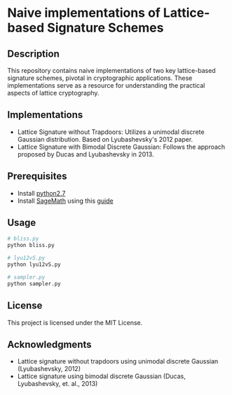 # Naive implementations of Lattice-based Signature Schemes

## Description
This repository contains naive implementations of two key lattice-based signature schemes, pivotal in cryptographic applications. These implementations serve as a resource for understanding the practical aspects of lattice cryptography.

## Implementations
- Lattice Signature without Trapdoors: Utilizes a unimodal discrete Gaussian distribution. Based on Lyubashevsky's 2012 paper.
- Lattice Signature with Bimodal Discrete Gaussian: Follows the approach proposed by Ducas and Lyubashevsky in 2013.

## Prerequisites
- Install [python2.7](https://www.python.org/downloads/release/python-2716/)
- Install [SageMath](https://www.sagemath.org/) using this [guide](https://doc.sagemath.org/html/en/installation/index.html)

## Usage
```sh
# bliss.py
python bliss.py

# lyu12vS.py
python lyu12vS.py

# sampler.py 
python sampler.py
```

## License
This project is licensed under the MIT License.

## Acknowledgments
 - Lattice signature without trapdoors using unimodal discrete Gaussian (Lyubashevsky, 2012)
 - Lattice signature using bimodal discrete Gaussian (Ducas, Lyubashevsky, et. al., 2013)
